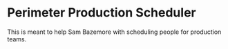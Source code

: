 Perimeter Production Scheduler
====

This is meant to help Sam Bazemore with scheduling people for production teams.
